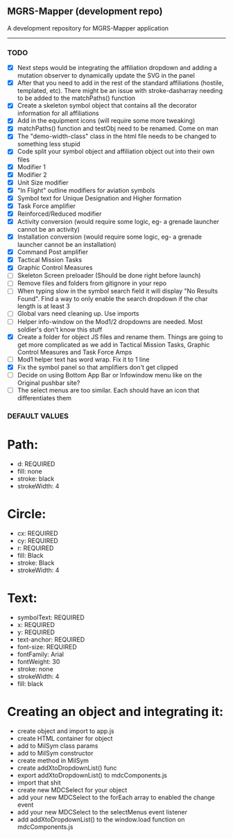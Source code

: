 ## MGRS-Mapper (development repo)

A development repository for MGRS-Mapper application

---

### TODO

- [x] Next steps would be integrating the affiliation dropdown and adding a mutation observer to dynamically update the SVG in the panel
- [x] After that you need to add in the rest of the standard affiliations (hostile, templated, etc). There might be an issue with stroke-dasharray needing to be added to the matchPaths() function
- [x] Create a skeleton symbol object that contains all the decorator information for all affiliations
- [x] Add in the equipment icons (will require some more tweaking)
- [x] matchPaths() function and testObj need to be renamed. Come on man
- [x] The "demo-width-class" class in the html file needs to be changed to something less stupid
- [x] Code split your symbol object and affiliation object out into their own files
- [x] Modifier 1
- [x] Modifier 2
- [x] Unit Size modifier
- [x] "In Flight" outline modifiers for aviation symbols
- [x] Symbol text for Unique Designation and Higher formation
- [x] Task Force amplifier
- [x] Reinforced/Reduced modifier
- [x] Activity conversion (would require some logic, eg- a grenade launcher cannot be an activity)
- [x] Installation conversion (would require some logic, eg- a grenade launcher cannot be an installation)
- [x] Command Post amplifier
- [x] Tactical Mission Tasks
- [x] Graphic Control Measures
- [ ] Skeleton Screen preloader (Should be done right before launch)
- [ ] Remove files and folders from gitignore in your repo
- [ ] When typing slow in the symbol search field it will display "No Results Found". Find a way to only enable the search dropdown if the char length is at least 3
- [ ] Global vars need cleaning up. Use imports
- [ ] Helper info-window on the Mod1/2 dropdowns are needed. Most soldier's don't know this stuff
- [x] Create a folder for object JS files and rename them. Things are going to get more complicated as we add in Tactical Mission Tasks, Graphic Control Measures and Task Force Amps
- [ ] Mod1 helper text has word wrap. Fix it to 1 line
- [x] Fix the symbol panel so that amplifiers don't get clipped
- [ ] Decide on using Bottom App Bar or Infowindow menu like on the Original pushbar site?
- [ ] The select menus are too similar. Each should have an icon that differentiates them

### DEFAULT VALUES

# Path:

- d: REQUIRED
- fill: none
- stroke: black
- strokeWidth: 4

# Circle:

- cx: REQUIRED
- cy: REQUIRED
- r: REQUIRED
- fill: Black
- stroke: Black
- strokeWidth: 4

# Text:

- symbolText: REQUIRED
- x: REQUIRED
- y: REQUIRED
- text-anchor: REQUIRED
- font-size: REQUIRED
- fontFamily: Arial
- fontWeight: 30
- stroke: none
- strokeWidth: 4
- fill: black

# Creating an object and integrating it:

- create object and import to app.js
- create HTML container for object
- add to MilSym class params
- add to MilSym constructor
- create method in MilSym
- create addXtoDropdownList() func
- export addXtoDropdownList() to mdcComponents.js
- import that shit
- create new MDCSelect for your object
- add your new MDCSelect to the forEach array to enabled the change event
- add your new MDCSelect to the selectMenus event listener
- add addXtoDropdownList() to the window.load function on mdcComponents.js
